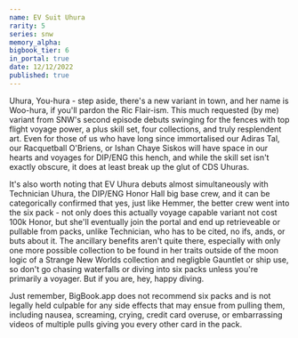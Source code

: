 ```yaml
---
name: EV Suit Uhura
rarity: 5
series: snw
memory_alpha:
bigbook_tier: 6
in_portal: true
date: 12/12/2022
published: true
---
```


Uhura, You-hura - step aside, there's a new variant in town, and her name is Woo-hura, if you'll pardon the Ric Flair-ism. This much requested (by me) variant from SNW's second episode debuts swinging for the fences with top flight voyage power, a plus skill set, four collections, and truly resplendent art. Even for those of us who have long since immortalised our Adiras Tal, our Racquetball O'Briens, or Ishan Chaye Siskos will have space in our hearts and voyages for DIP/ENG this hench, and while the skill set isn't exactly obscure, it does at least break up the glut of CDS Uhuras. 

It's also worth noting that EV Uhura debuts almost simultaneously with Technician Uhura, the DIP/ENG Honor Hall big base crew, and it can be categorically confirmed that yes, just like Hemmer, the better crew went into the six pack - not only does this actually voyage capable variant not cost 100k Honor, but she'll eventually join the portal and end up retrieveable or pullable from packs, unlike Technician, who has to be cited, no ifs, ands, or buts about it. The ancillary benefits aren't quite there, especially with only one more possible collection to be found in her traits outside of the moon logic of a Strange New Worlds collection and negligble Gauntlet or ship use, so don't go chasing waterfalls or diving into six packs unless you're primarily a voyager. But if you are, hey, happy diving. 

Just remember, BigBook.app does not recommend six packs and is not legally held culpable for any side effects that may ensue from pulling them, including nausea, screaming, crying, credit card overuse, or embarrassing videos of multiple pulls giving you every other card in the pack.

